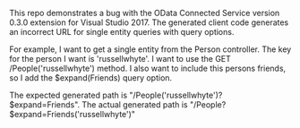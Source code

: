 This repo demonstrates a bug with the OData Connected Service version 0.3.0 extension for Visual Studio 2017. The generated client code generates an incorrect URL for single entity queries with query options.

For example, I want to get a single entity from the Person controller. The key for the person I want is 'russellwhyte'. I want to use the GET /People('russellwhyte') method. I also want to include this persons friends, so I add the $expand(Friends) query option.

The expected generated path is "/People('russellwhyte')?$expand=Friends".
The actual generated path is "/People?$expand=Friends('russellwhyte')"
